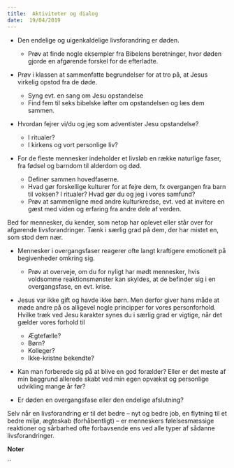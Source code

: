 ```yaml
---
title:  Aktiviteter og dialog
date:  19/04/2019
---
```


* 	Den endelige og uigenkaldelige livsforandring er døden.
	* 	Prøv at finde nogle eksempler fra Bibelens beretninger, hvor døden gjorde en afgørende forskel for de efterladte.

* 	Prøv i klassen at sammenfatte begrundelser for at tro på, at Jesus virkelig opstod fra de døde.
	* 	Syng evt. en sang om Jesu opstandelse
	* 	Find fem til seks bibelske løfter om opstandelsen og læs dem sammen.

* 	Hvordan fejrer vi/du og jeg som adventister Jesu opstandelse?
	* 	I ritualer?
	* 	I kirkens og vort personlige liv?

* 	For de fleste mennesker indeholder et livsløb en række naturlige faser, fra fødsel og barndom til alderdom og død.
	* 	Definer sammen hovedfaserne.
	* 	Hvad gør forskellige kulturer for at fejre dem, fx overgangen fra barn til voksen? I ritualer? Hvad gør du og jeg i vores samfund?
	* 	Prøv at sammenligne med andre kulturkredse, evt. ved at invitere en gæst med viden og erfaring fra andre dele af verden.

Bed for mennesker, du kender, som netop har oplevet eller står over for afgørende livsforandringer. Tænk i særlig grad på dem, der har mistet en, som stod dem nær.

* 	Mennesker i overgangsfaser reagerer ofte langt kraftigere emotionelt på begivenheder omkring sig.
	* 	Prøv at overveje, om du for nyligt har mødt mennesker, hvis voldsomme reaktionsmønster kan skyldes, at de befinder sig i en overgangsfase, en evt. krise.

* 	Jesus var ikke gift og havde ikke børn. Men derfor giver hans måde at møde andre på os alligevel nogle principper for vores personforhold. Hvilke træk ved Jesu karakter synes du i særlig grad er vigtige, når det gælder vores forhold til
	* 	Ægtefælle?
	* 	Børn?
	* 	Kolleger?
	* 	Ikke-kristne bekendte?

* 	Kan man forberede sig på at blive en god forælder? Eller er det meste af min baggrund allerede skabt ved min egen opvækst og personlige udvikling mange år før?

* 	Er døden en overgangsfase eller den endelige afslutning?

Selv når en livsforandring er til det bedre – nyt og bedre job, en flytning til et bedre miljø, ægteskab (forhåbentligt) – er menneskers følelsesmæssige reaktioner og sårbarhed ofte forbavsende ens ved alle typer af sådanne livsforandringer.

**Noter**

``